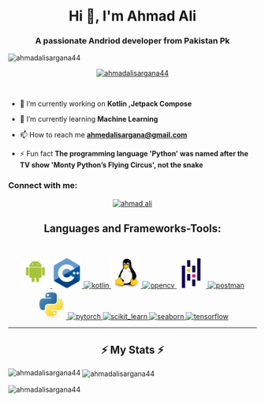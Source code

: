 <h1 align="center">Hi 👋, I'm Ahmad Ali</h1>
<h3 align="center">A passionate Andriod developer from Pakistan Pk</h3>

<p align="left"> <img src="https://komarev.com/ghpvc/?username=ahmadalisargana44&label=Profile%20views&color=0e75b6&style=flat" alt="ahmadalisargana44" /> </p>

<p align="center"> <a href="https://github.com/ryo-ma/github-profile-trophy"><img src="https://github-profile-trophy.vercel.app/?username=ahmadalisargana44" alt="ahmadalisargana44" /></a> </p><br>

- 🔭 I’m currently working on **Kotlin ,Jetpack Compose**

- 🌱 I’m currently learning **Machine Learning**

- 📫 How to reach me **ahmedalisargana@gmail.com**

- ⚡ Fun fact **The programming language 'Python' was named after the TV show 'Monty Python’s Flying Circus', not the snake**

<h3 align="left">Connect with me:</h3>
<p align="center">
<a href="https://linkedin.com/in/ahmad ali" target="blank"><img align="center" src="https://raw.githubusercontent.com/rahuldkjain/github-profile-readme-generator/master/src/images/icons/Social/linked-in-alt.svg" alt="ahmad ali" height="30" width="40" /></a>
</p>

<h2 align="center">Languages and Frameworks-Tools:</h2><br>
<p align="center"> <a href="https://developer.android.com" target="_blank" rel="noreferrer"> <img src="https://raw.githubusercontent.com/devicons/devicon/master/icons/android/android-original-wordmark.svg" alt="android" width="60" height="60"/> </a> <a href="https://www.w3schools.com/cpp/" target="_blank" rel="noreferrer"> <img src="https://raw.githubusercontent.com/devicons/devicon/master/icons/cplusplus/cplusplus-original.svg" alt="cplusplus" width="60" height="60"/> </a> <a href="https://kotlinlang.org" target="_blank" rel="noreferrer"> <img src="https://www.vectorlogo.zone/logos/kotlinlang/kotlinlang-icon.svg" alt="kotlin" width="60" height="60"/> </a> <a href="https://www.linux.org/" target="_blank" rel="noreferrer"> <img src="https://raw.githubusercontent.com/devicons/devicon/master/icons/linux/linux-original.svg" alt="linux" width="60" height="60"/> </a> <a href="https://opencv.org/" target="_blank" rel="noreferrer"> <img src="https://www.vectorlogo.zone/logos/opencv/opencv-icon.svg" alt="opencv" width="60" height="60"/> </a> <a href="https://pandas.pydata.org/" target="_blank" rel="noreferrer"> <img src="https://raw.githubusercontent.com/devicons/devicon/2ae2a900d2f041da66e950e4d48052658d850630/icons/pandas/pandas-original.svg" alt="pandas" width="60" height="60"/> </a> <a href="https://postman.com" target="_blank" rel="noreferrer"> <img src="https://www.vectorlogo.zone/logos/getpostman/getpostman-icon.svg" alt="postman" width="60" height="60"/> </a> <a href="https://www.python.org" target="_blank" rel="noreferrer"> <img src="https://raw.githubusercontent.com/devicons/devicon/master/icons/python/python-original.svg" alt="python" width="60" height="60"/> </a> <a href="https://pytorch.org/" target="_blank" rel="noreferrer"> <img src="https://www.vectorlogo.zone/logos/pytorch/pytorch-icon.svg" alt="pytorch" width="60" height="60"/> </a> <a href="https://scikit-learn.org/" target="_blank" rel="noreferrer"> <img src="https://upload.wikimedia.org/wikipedia/commons/0/05/Scikit_learn_logo_small.svg" alt="scikit_learn" width="60" height="60"/> </a> <a href="https://seaborn.pydata.org/" target="_blank" rel="noreferrer"> <img src="https://seaborn.pydata.org/_images/logo-mark-lightbg.svg" alt="seaborn" width="60" height="60"/> </a> <a href="https://www.tensorflow.org" target="_blank" rel="noreferrer"> <img src="https://www.vectorlogo.zone/logos/tensorflow/tensorflow-icon.svg" alt="tensorflow" width="60" height="60"/> </a> </p><hr>
<h2 align="center"> ⚡ My Stats ⚡</h2>

<p><img align="left" src="https://github-readme-stats.vercel.app/api/top-langs?username=ahmadalisargana44&show_icons=true&locale=en&layout=compact" alt="ahmadalisargana44" /></p>

<p>&nbsp;<img align="center" src="https://github-readme-stats.vercel.app/api?username=ahmadalisargana44&show_icons=true&locale=en" alt="ahmadalisargana44" /></p>

<p><img align="center" src="https://github-readme-streak-stats.herokuapp.com/?user=ahmadalisargana44&" alt="ahmadalisargana44" /></p>



###
